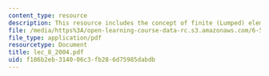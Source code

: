 ```yaml
---
content_type: resource
description: This resource includes the concept of finite (Lumped) elements.
file: /media/https%3A/open-learning-course-data-rc.s3.amazonaws.com/6-551j-acoustics-of-speech-and-hearing-fall-2004/f186b2eb314006c3fb286d75985dabdb_lec_8_2004.pdf
file_type: application/pdf
resourcetype: Document
title: lec_8_2004.pdf
uid: f186b2eb-3140-06c3-fb28-6d75985dabdb
---
```

